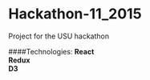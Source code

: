 # Hackathon-11_2015
Project for the USU hackathon

####Technologies:
__React__  
__Redux__  
__D3__  


